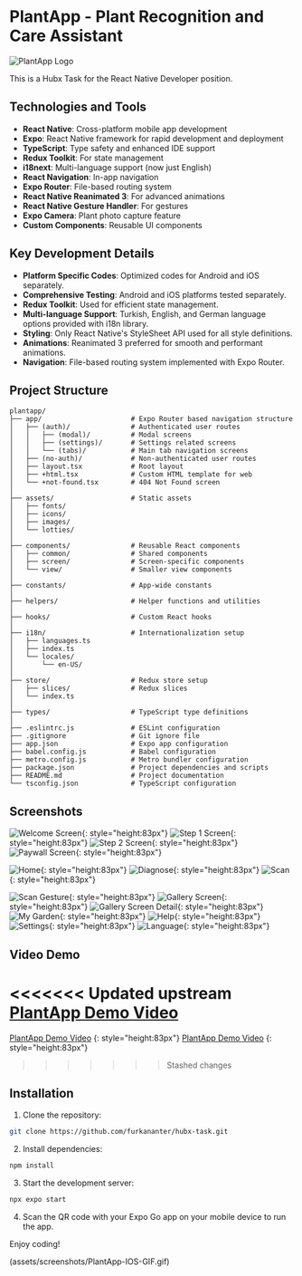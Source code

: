# PlantApp - Plant Recognition and Care Assistant

![PlantApp Logo](assets/images/logo.png)

This is a Hubx Task for the React Native Developer position.

## Technologies and Tools

- **React Native**: Cross-platform mobile app development
- **Expo**: React Native framework for rapid development and deployment
- **TypeScript**: Type safety and enhanced IDE support
- **Redux Toolkit**: For state management
- **i18next**: Multi-language support (now just English)
- **React Navigation**: In-app navigation
- **Expo Router**: File-based routing system
- **React Native Reanimated 3**: For advanced animations
- **React Native Gesture Handler**: For gestures
- **Expo Camera**: Plant photo capture feature
- **Custom Components**: Reusable UI components

## Key Development Details

- **Platform Specific Codes**: Optimized codes for Android and iOS separately.
- **Comprehensive Testing**: Android and iOS platforms tested separately.
- **Redux Toolkit**: Used for efficient state management.
- **Multi-language Support**: Turkish, English, and German language options provided with i18n library.
- **Styling**: Only React Native's StyleSheet API used for all style definitions.
- **Animations**: Reanimated 3 preferred for smooth and performant animations.
- **Navigation**: File-based routing system implemented with Expo Router.

## Project Structure

```
plantapp/
├── app/                      # Expo Router based navigation structure
│   ├── (auth)/               # Authenticated user routes
│   │   ├── (modal)/          # Modal screens
│   │   ├── (settings)/       # Settings related screens
│   │   └── (tabs)/           # Main tab navigation screens
│   ├── (no-auth)/            # Non-authenticated user routes
│   ├── layout.tsx            # Root layout
│   ├── +html.tsx             # Custom HTML template for web
│   └── +not-found.tsx        # 404 Not Found screen
│
├── assets/                   # Static assets
│   ├── fonts/
│   ├── icons/
│   ├── images/
│   └── lotties/
│
├── components/               # Reusable React components
│   ├── common/               # Shared components
│   ├── screen/               # Screen-specific components
│   └── view/                 # Smaller view components
│
├── constants/                # App-wide constants
│
├── helpers/                  # Helper functions and utilities
│
├── hooks/                    # Custom React hooks
│
├── i18n/                     # Internationalization setup
│   ├── languages.ts
│   ├── index.ts
│   └── locales/
│       └── en-US/
│
├── store/                    # Redux store setup
│   ├── slices/               # Redux slices
│   └── index.ts
│
├── types/                    # TypeScript type definitions
│
├── .eslintrc.js              # ESLint configuration
├── .gitignore                # Git ignore file
├── app.json                  # Expo app configuration
├── babel.config.js           # Babel configuration
├── metro.config.js           # Metro bundler configuration
├── package.json              # Project dependencies and scripts
├── README.md                 # Project documentation
└── tsconfig.json             # TypeScript configuration
```

## Screenshots

![Welcome Screen](assets/screenshots/ios-photos/onboarding/1.png){: style="height:83px"}
![Step 1 Screen](assets/screenshots/ios-photos/onboarding/2.png){: style="height:83px"}
![Step 2 Screen](assets/screenshots/ios-photos/onboarding/3.png){: style="height:83px"}
![Paywall Screen](assets/screenshots/ios-photos/onboarding/4.png){: style="height:83px"}

![Home](assets/screenshots/ios-photos/home.png){: style="height:83px"}
![Diagnose](assets/screenshots/ios-photos/diagnose/1.png){: style="height:83px"}
![Scan](assets/screenshots/ios-photos/scan/1.png){: style="height:83px"}

![Scan Gesture](assets/screenshots/ios-photos/scan/2.png){: style="height:83px"}
![Gallery Screen](assets/screenshots/ios-photos/gallery/1.png){: style="height:83px"}
![Gallery Screen Detail](assets/screenshots/ios-photos/gallery/2.png){: style="height:83px"}
![My Garden](assets/screenshots/ios-photos/my-garden.png){: style="height:83px"}
![Help](assets/screenshots/ios-photos/help.png){: style="height:83px"}
![Settings](assets/screenshots/ios-photos/settings.png){: style="height:83px"}
![Language](assets/screenshots/ios-photos/language-settings.png){: style="height:83px"}

## Video Demo

<<<<<<< Updated upstream
[PlantApp Demo Video](assets/screenshots/PlantApp-IOS-GIF.gif)
=======
[PlantApp Demo Video](assets/screenshots/PlantApp-IOS-GIF.gif) {: style="height:83px"}
[PlantApp Demo Video](assets/screenshots/plantApp-android-gif.gif) {: style="height:83px"}
>>>>>>> Stashed changes

## Installation

1. Clone the repository:

```bash
git clone https://github.com/furkananter/hubx-task.git
```

2. Install dependencies:

```bash
npm install
```

3. Start the development server:

```bash
npx expo start
```

4. Scan the QR code with your Expo Go app on your mobile device to run the app.

Enjoy coding!

(assets/screenshots/PlantApp-IOS-GIF.gif)
